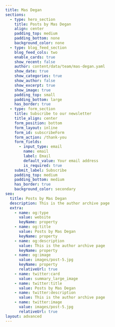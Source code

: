 ```yaml
---
title: Mas Degan
sections:
  - type: hero_section
    title: Posts by Mas Degan
    align: center
    padding_top: medium
    padding_bottom: none
    background_color: none
  - type: blog_feed_section
    blog_feed_cols: two
    enable_cards: true
    show_recent: false
    author: content/data/team/mas-degan.yaml
    show_date: true
    show_categories: true
    show_author: false
    show_excerpt: true
    show_image: true
    padding_top: small
    padding_bottom: large
    has_border: true
  - type: form_section
    title: Subscribe to our newsletter 
    title_align: center
    form_position: bottom
    form_layout: inline
    form_id: subscribeForm
    form_action: /thank-you
    form_fields:
      - input_type: email
        name: email
        label: Email
        default_value: Your email address
        is_required: true
    submit_label: Subscribe
    padding_top: medium
    padding_bottom: medium
    has_border: true
    background_color: secondary
seo:
  title: Posts by Mas Degan
  description: This is the author archive page
  extra:
    - name: og:type
      value: website
      keyName: property
    - name: og:title
      value: Posts by Mas Degan
      keyName: property
    - name: og:description
      value: This is the author archive page
      keyName: property
    - name: og:image
      value: images/post-5.jpg
      keyName: property
      relativeUrl: true
    - name: twitter:card
      value: summary_large_image
    - name: twitter:title
      value: Posts by Mas Degan
    - name: twitter:description
      value: This is the author archive page
    - name: twitter:image
      value: images/post-5.jpg
      relativeUrl: true
layout: advanced
---
```

